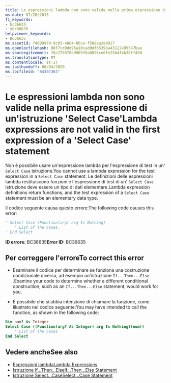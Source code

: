 ```yaml
---
title: Le espressioni lambda non sono valide nella prima espressione di un'istruzione 'Select Case'
ms.date: 07/20/2015
f1_keywords:
- bc36635
- vbc36635
helpviewer_keywords:
- BC36635
ms.assetid: 74609979-9c03-4864-bbce-f588aa2e0917
ms.openlocfilehash: 08f7cd9dd95a10cad0df6539ba43122495347bae
ms.sourcegitcommit: f8c270376ed905f6a8896ce0fe25b4f4b38ff498
ms.translationtype: MT
ms.contentlocale: it-IT
ms.lasthandoff: 06/04/2020
ms.locfileid: "84397363"
---
```

# <a name="lambda-expressions-are-not-valid-in-the-first-expression-of-a-select-case-statement"></a><span data-ttu-id="3d829-102">Le espressioni lambda non sono valide nella prima espressione di un'istruzione 'Select Case'</span><span class="sxs-lookup"><span data-stu-id="3d829-102">Lambda expressions are not valid in the first expression of a 'Select Case' statement</span></span>
<span data-ttu-id="3d829-103">Non è possibile usare un'espressione lambda per l'espressione di test in un' `Select Case` istruzione.</span><span class="sxs-lookup"><span data-stu-id="3d829-103">You cannot use a lambda expression for the test expression in a `Select Case` statement.</span></span> <span data-ttu-id="3d829-104">Le definizioni delle espressioni lambda restituiscono funzioni e l'espressione di test di un' `Select Case` istruzione deve essere un tipo di dati elementare.</span><span class="sxs-lookup"><span data-stu-id="3d829-104">Lambda expression definitions return functions, and the test expression of a `Select Case` statement must be an elementary data type.</span></span>  
  
 <span data-ttu-id="3d829-105">Il codice seguente causa questo errore:</span><span class="sxs-lookup"><span data-stu-id="3d829-105">The following code causes this error:</span></span>  
  
```vb  
' Select Case (Function(arg) arg Is Nothing)  
    ' List of the cases.  
' End Select  
```  
  
 <span data-ttu-id="3d829-106">**ID errore:** BC36635</span><span class="sxs-lookup"><span data-stu-id="3d829-106">**Error ID:** BC36635</span></span>  
  
## <a name="to-correct-this-error"></a><span data-ttu-id="3d829-107">Per correggere l'errore</span><span class="sxs-lookup"><span data-stu-id="3d829-107">To correct this error</span></span>  
  
- <span data-ttu-id="3d829-108">Esaminare il codice per determinare se funziona una costruzione condizionale diversa, ad esempio un'istruzione `If...Then...Else` .</span><span class="sxs-lookup"><span data-stu-id="3d829-108">Examine your code to determine whether a different conditional construction, such as an `If...Then...Else` statement, would work for you.</span></span>  
  
- <span data-ttu-id="3d829-109">È possibile che si abbia intenzione di chiamare la funzione, come illustrato nel codice seguente:</span><span class="sxs-lookup"><span data-stu-id="3d829-109">You may have intended to call the function, as shown in the following code:</span></span>  
  
```vb  
Dim num? As Integer  
Select Case ((Function(arg? As Integer) arg Is Nothing)(num))  
    ' List of the cases  
End Select  
```  
  
## <a name="see-also"></a><span data-ttu-id="3d829-110">Vedere anche</span><span class="sxs-lookup"><span data-stu-id="3d829-110">See also</span></span>

- [<span data-ttu-id="3d829-111">Espressioni lambda</span><span class="sxs-lookup"><span data-stu-id="3d829-111">Lambda Expressions</span></span>](../../programming-guide/language-features/procedures/lambda-expressions.md)
- [<span data-ttu-id="3d829-112">Istruzione If...Then...Else</span><span class="sxs-lookup"><span data-stu-id="3d829-112">If...Then...Else Statement</span></span>](../statements/if-then-else-statement.md)
- [<span data-ttu-id="3d829-113">Istruzione Select...Case</span><span class="sxs-lookup"><span data-stu-id="3d829-113">Select...Case Statement</span></span>](../statements/select-case-statement.md)

